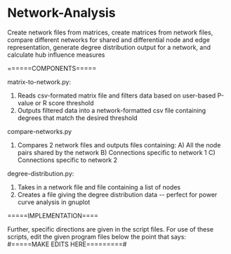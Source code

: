 # Network-Analysis
Create network files from matrices, create matrices from network files, compare different networks for shared and differential node and edge representation, generate degree distribution output for a network, and calculate hub influence measures

======COMPONENTS=====

matrix-to-network.py: 
1) Reads csv-formated matrix file and filters data based on user-based P-value or R score threshold
2) Outputs filtered data into a network-formatted csv file containing degrees that match the desired threshold

compare-networks.py
1) Compares 2 network files and outputs files containing:
  A) All the node pairs shared by the network
  B) Connections specific to network 1
  C) Connections specific to network 2

degree-distribution.py:
1) Takes in a network file and file containing a list of nodes
2) Creates a file giving the degree distribution data -- perfect for power curve analysis in gnuplot


=====IMPLEMENTATION====

Further, specific directions are given in the script files. 
For use of these scripts, edit the given program files below the point that says:
#=====MAKE EDITS HERE=========#
